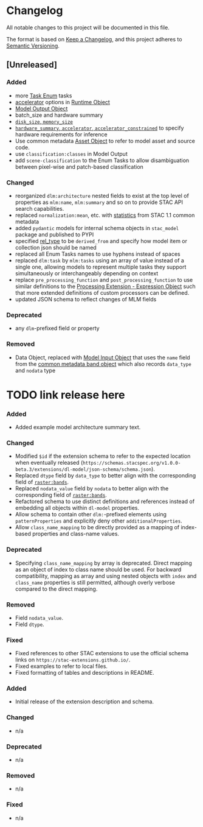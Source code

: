 # Changelog
All notable changes to this project will be documented in this file.

The format is based on [Keep a Changelog](https://keepachangelog.com/en/1.0.0/),
and this project adheres to [Semantic Versioning](https://semver.org/spec/v2.0.0.html).

## [Unreleased]

### Added
- more [Task Enum](./README.md#task-enum) tasks
- [accelerator](./README#accelerators) options in [Runtime Object](./README#runtime-object)
- [Model Output Object](./README.md#model-output-object)
- batch_size and hardware summary
- [`disk_size`, `memory_size`](./README#architecture-object)
- [`hardware_summary`, `accelerator`, `accelerator_constrained`](./README#runtime-object) to specify hardware requirements for inference
- Use common metadata [Asset Object](https://github.com/radiantearth/stac-spec/blob/master/collection-spec/collection-spec.md#asset-object) to refer to model asset and source code.
- use `classification:classes` in Model Output
- add `scene-classification` to the Enum Tasks to allow disambiguation between pixel-wise and patch-based classification

### Changed
- reorganized `dlm:architecture` nested fields to exist at the top level of properties as `mlm:name`, `mlm:summary`
  and so on to provide STAC API search capabilities.
- replaced `normalization:mean`, etc. with [statistics](./README.md#bands-and-statistics) from STAC 1.1 common metadata
- added `pydantic` models for internal schema objects in `stac_model` package and published to PYPI
- specified [rel_type](./README.md#relation-types) to be `derived_from` and specify how model item or collection json should be named
- replaced all Enum Tasks names to use hyphens instead of spaces
- replaced `dlm:task` by `mlm:tasks` using an array of value instead of a single one, allowing models to represent
  multiple tasks they support simultaneously or interchangeably depending on context
- replace `pre_processing_function` and `post_processing_function` to use similar definitions
  to the [Processing Extension - Expression Object](https://github.com/stac-extensions/processing#expression-object)
  such that more extended definitions of custom processors can be defined.
- updated JSON schema to reflect changes of MLM fields

### Deprecated
- any `dlm`-prefixed field or property

### Removed
- Data Object, replaced with [Model Input Object](./README.md#model-input-object) that uses the `name` field from
  the [common metadata band object](https://github.com/radiantearth/stac-spec/blob/f9b3c59ba810541c9da70c5f8d39635f8cba7bcd/item-spec/common-metadata.md#bands)
  which also records `data_type` and `nodata` type

# TODO link release here

### Added
- Added example model architecture summary text.

### Changed
- Modified `$id` if the extension schema to refer to the expected location when eventually released
  (`https://schemas.stacspec.org/v1.0.0-beta.3/extensions/dl-model/json-schema/schema.json`).
- Replaced `dtype` field by `data_type` to better align with the corresponding field of
  [`raster:bands`][raster-band-object].
- Replaced `nodata_value` field by `nodata` to better align with the corresponding field of
  [`raster:bands`][raster-band-object].
- Refactored schema to use distinct definitions and references instead of embedding all objects
  within `dl-model` properties.
- Allow schema to contain other `dlm:`-prefixed elements using `patternProperties` and explicitly
  deny other `additionalProperties`.
- Allow `class_name_mapping` to be directly provided as a mapping of index-based properties and class-name values.

[raster-band-object]: https://github.com/stac-extensions/raster/#raster-band-object

### Deprecated
- Specifying `class_name_mapping` by array is deprecated.
  Direct mapping as an object of index to class name should be used.
  For backward compatibility, mapping as array and using nested objects with `index` and `class_name` properties
  is still permitted, although overly verbose compared to the direct mapping.

### Removed
- Field `nodata_value`.
- Field `dtype`.

### Fixed
- Fixed references to other STAC extensions to use the official schema links on `https://stac-extensions.github.io/`.
- Fixed examples to refer to local files.
- Fixed formatting of tables and descriptions in README.

[v1.0.0-beta2]: <https://github.com/sfoucher/dlm-extension/compare/v1.0.0...HEAD>

### Added
- Initial release of the extension description and schema.

### Changed
- n/a

### Deprecated
- n/a

### Removed
- n/a

### Fixed
- n/a
